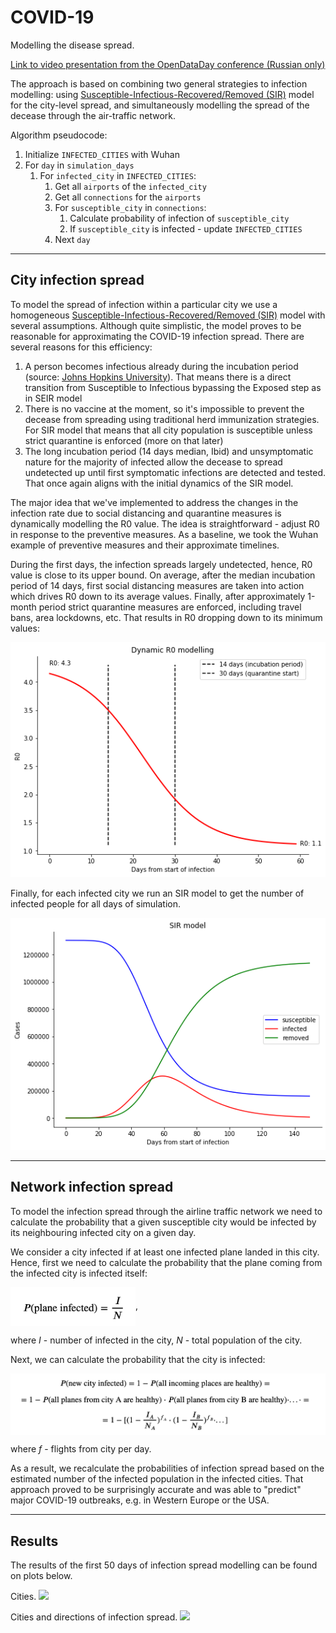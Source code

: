 # COVID-19
Modelling the disease spread.

[Link to video presentation from the OpenDataDay conference (Russian only)](https://youtu.be/-u3nPFdw2UQ)

The approach is based on combining two general strategies to infection modelling: using [Susceptible-Infectious-Recovered/Removed (SIR)](https://www.maa.org/press/periodicals/loci/joma/the-sir-model-for-spread-of-disease-the-differential-equation-model) model for the city-level spread, and simultaneously modelling the spread of the decease through the air-traffic network.

Algorithm pseudocode:

1. Initialize `INFECTED_CITIES` with Wuhan
2. For `day` in `simulation_days`
    1. For `infected_city` in `INFECTED_CITIES`:
        1. Get all `airports` of the `infected_city`
        2. Get all `connections` for the `airports`
        3. For `susceptible_city` in `connections`:
            1. Calculate probability of infection of `susceptible_city`
            2. If `susceptible_city` is infected - update `INFECTED_CITIES`
        4. Next `day`

---
## City infection spread

To model the spread of infection within a particular city we use a homogeneous [Susceptible-Infectious-Recovered/Removed (SIR)](https://www.maa.org/press/periodicals/loci/joma/the-sir-model-for-spread-of-disease-the-differential-equation-model) model with several assumptions. Although quite simplistic, the model proves to be reasonable for approximating the COVID-19 infection spread. There are several reasons for this efficiency:

1. A person becomes infectious already during the incubation period (source: [Johns Hopkins University](https://www.jhsph.edu/news/news-releases/2020/new-study-on-COVID-19-estimates-5-days-for-incubation-period.html?utm_source=feedburner&utm_medium=feed&utm_campaign=Feed%3A+JHSPHNews+%28Public+Health+News+Headlines+from+Johns+Hopkins%29)). That means there is a direct transition from Susceptible to Infectious bypassing the Exposed step as in SEIR model
2. There is no vaccine at the moment, so it's impossible to prevent the decease from spreading using traditional herd immunization strategies. For SIR model that means that all city population is susceptible unless strict quarantine is enforced (more on that later)
3. The long incubation period (14 days median, Ibid) and unsymptomatic nature for the majority of infected allow the decease to spread undetected up until first symptomatic infections are detected and tested. That once again aligns with the initial dynamics of the SIR model.


The major idea that we've implemented to address the changes in the infection rate due to social distancing and quarantine measures is dynamically modelling the R0 value. The idea is straightforward - adjust R0 in response to the preventive measures. As a baseline, we took the Wuhan example of preventive measures and their approximate timelines.

During the first days, the infection spreads largely undetected, hence, R0 value is close to its upper bound. On average, after the median incubation period of 14 days, first social distancing measures are taken into action which drives R0 down to its average values. Finally, after approximately 1-month period strict quarantine measures are enforced, including travel bans, area lockdowns, etc. That results in R0 dropping down to its minimum values:

![](pictures/dynamic_r0.png)

Finally, for each infected city we run an SIR model to get the number of infected people for all days of simulation.

![](pictures/SIR.png)

---

## Network infection spread

To model the infection spread through the airline traffic network we need to calculate the probability that a given susceptible city would be infected by its neighbouring infected city on a given day.

We consider a city infected if at least one infected plane landed in this city. Hence, first we need to calculate the probability that the plane coming from the infected city is infected itself:

<img src="pictures/plane_infected.png" width=200 align='center'>,

where *I* - number of infected in the city, *N* - total population of the city.

Next, we can calculate the probability that the city is infected:

<img src="pictures/city_infected.png" width=700 align='center'>

where *f* - flights from city per day.

As a result, we recalculate the probabilities of infection spread based on the estimated number of the infected population in the infected cities. That approach proved to be surprisingly accurate and was able to "predict" major COVID-19 outbreaks, e.g. in Western Europe or the USA.  

---

## Results

The results of the first 50 days of infection spread modelling can be found on plots below.

Cities.
![](pictures/COVID_cities.gif)

Cities and directions of infection spread.
![](pictures/COVID_paths.gif)
